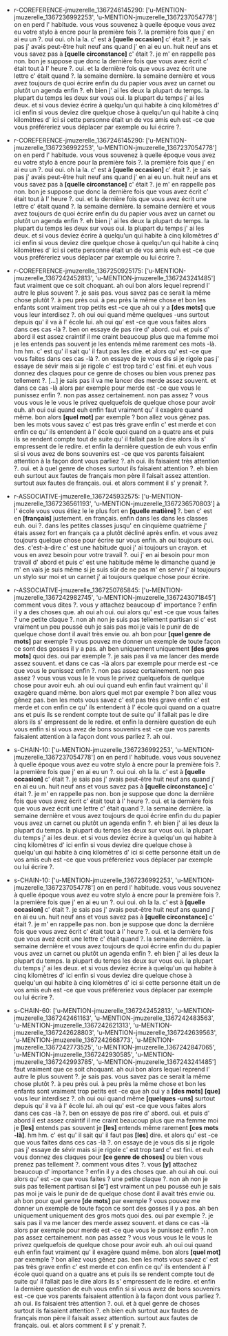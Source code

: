  * r-COREFERENCE-jmuzerelle_1367246145290: ['u-MENTION-jmuzerelle_1367236992253', 'u-MENTION-jmuzerelle_1367237054778']
	on en perd l' habitude.
	 vous vous souvenez à quelle époque vous avez eu votre stylo à encre pour la première fois ?.
	 la première fois que j' en ai eu un ?.
	 oui oui.
	 oh la la.
	 c' est à **[quelle occasion]** c' était ?.
	 je sais pas j' avais peut-être huit neuf ans quand j' en ai eu un.
	 huit neuf ans et vous savez pas à **[quelle circonstance]** c' était ?.
	 je m' en rappelle pas non.
	 bon je suppose que donc la dernière fois que vous avez écrit c' était tout à l' heure ?.
	 oui.
	 et la dernière fois que vous avez écrit une lettre c' était quand ?.
	 la semaine dernière.
	 la semaine dernière et vous avez toujours de quoi écrire enfin du du papier vous avez un carnet ou plutôt un agenda enfin ?.
	 eh bien j' ai les deux la plupart du temps.
	 la plupart du temps les deux sur vous oui.
	 la plupart du temps j' ai les deux.
	 et si vous deviez écrire à quelqu'un qui habite à cinq kilomètres d' ici enfin si vous deviez dire quelque chose à quelqu'un qui habite à cinq kilomètres d' ici si cette personne était un de vos amis euh est -ce que vous préféreriez vous déplacer par exemple ou lui écrire ?.
	
 * r-COREFERENCE-jmuzerelle_1367246145290: ['u-MENTION-jmuzerelle_1367236992253', 'u-MENTION-jmuzerelle_1367237054778']
	on en perd l' habitude.
	 vous vous souvenez à quelle époque vous avez eu votre stylo à encre pour la première fois ?.
	 la première fois que j' en ai eu un ?.
	 oui oui.
	 oh la la.
	 c' est à **[quelle occasion]** c' était ?.
	 je sais pas j' avais peut-être huit neuf ans quand j' en ai eu un.
	 huit neuf ans et vous savez pas à **[quelle circonstance]** c' était ?.
	 je m' en rappelle pas non.
	 bon je suppose que donc la dernière fois que vous avez écrit c' était tout à l' heure ?.
	 oui.
	 et la dernière fois que vous avez écrit une lettre c' était quand ?.
	 la semaine dernière.
	 la semaine dernière et vous avez toujours de quoi écrire enfin du du papier vous avez un carnet ou plutôt un agenda enfin ?.
	 eh bien j' ai les deux la plupart du temps.
	 la plupart du temps les deux sur vous oui.
	 la plupart du temps j' ai les deux.
	 et si vous deviez écrire à quelqu'un qui habite à cinq kilomètres d' ici enfin si vous deviez dire quelque chose à quelqu'un qui habite à cinq kilomètres d' ici si cette personne était un de vos amis euh est -ce que vous préféreriez vous déplacer par exemple ou lui écrire ?.
	
 * r-COREFERENCE-jmuzerelle_1367250925175: ['u-MENTION-jmuzerelle_1367242452813', 'u-MENTION-jmuzerelle_1367243241485']
	faut vraiment que ce soit choquant.
	 ah oui bon alors lequel reprend l' autre le plus souvent ?.
	 je sais pas.
	 vous savez pas ce serait la même chose plutôt ?.
	 à peu près oui.
	 à peu près la même chose et bon les enfants sont vraiment trop petits est -ce que ah oui y a **[des mots]** que vous leur interdisez ?.
	 oh oui oui quand même quelques -uns surtout depuis qu' il va à l' école lui.
	 ah oui qu' est -ce que vous faites alors dans ces cas -là ?.
	 ben on essaye de pas rire d' abord.
	 oui.
	 et puis d' abord il est assez craintif il me craint beaucoup plus que ma femme moi je les entends pas souvent je les entends même rarement ces mots -là.
	 hm hm.
	 c' est qu' il sait qu' il faut pas les dire.
	 et alors qu' est -ce que vous faites dans ces cas -là ?.
	 on essaye de je vous dis si je rigole pas j' essaye de sévir mais si je rigole c' est trop tard c' est fini.
	 et euh vous donnez des claques pour ce genre de choses ou bien vous prenez pas tellement ?.
	 [...] je sais pas il va me lancer des merde assez souvent.
	 et dans ce cas -là alors par exemple pour merde est -ce que vous le punissez enfin ?.
	 non pas assez certainement.
	 non pas assez ? vous vous vous le le vous le privez quelquefois de quelque chose pour avoir euh.
	 ah oui oui quand euh enfin faut vraiment qu' il exagère quand même.
	 bon alors **[quel mot]** par exemple ? bon allez vous gênez pas.
	 ben les mots vous savez c' est pas très grave enfin c' est merde et con enfin ce qu' ils entendent à l' école quoi quand on a quatre ans et puis ils se rendent compte tout de suite qu' il fallait pas le dire alors ils s' empressent de le redire.
	 et enfin la dernière question de euh vous enfin si si vous avez de bons souvenirs est -ce que vos parents faisaient attention à la façon dont vous parliez ?.
	 ah oui.
	 ils faisaient très attention ?.
	 oui.
	 et à quel genre de choses surtout ils faisaient attention ?.
	 eh bien euh surtout aux fautes de français mon père il faisait assez attention.
	 surtout aux fautes de français.
	 oui.
	 et alors comment il s' y prenait ?.
	
 * r-ASSOCIATIVE-jmuzerelle_1367245932575: ['u-MENTION-jmuzerelle_1367236561193', 'u-MENTION-jmuzerelle_1367236570803']
	à l' école vous vous étiez le le plus fort en **[quelle matière]** ?.
	 ben c' est en **[français]** justement.
	 en français.
	 enfin dans les dans les classes euh.
	 oui ?.
	 dans les petites classes jusqu' en cinquième quatrième j' étais assez fort en français ça a plutôt décliné après enfin.
	 et vous avez toujours quelque chose pour écrire sur vous enfin.
	 ah oui toujours oui.
	 des.
	 c'est-à-dire c' est une habitude quoi j' ai toujours un crayon.
	 et vous en avez besoin pour votre travail ?.
	 oui j' en ai besoin pour mon travail d' abord et puis c' est une habitude même le dimanche quand je m' en vais je suis même si je suis sûr de ne pas m' en servir j' ai toujours un stylo sur moi et un carnet j' ai toujours quelque chose pour écrire.
	
 * r-ASSOCIATIVE-jmuzerelle_1367250765845: ['u-MENTION-jmuzerelle_1367242982745', 'u-MENTION-jmuzerelle_1367243071845']
	comment vous dites ?.
	 vous y attachez beaucoup d' importance ? enfin il y a des choses que.
	 ah oui ah oui.
	 oui alors qu' est -ce que vous faites ? une petite claque ?.
	 non ah non je suis pas tellement partisan si c' est vraiment un peu poussé euh je sais pas moi je vais le punir de de quelque chose dont il avait très envie ou.
	 ah bon pour **[quel genre de mots]** par exemple ? vous pouvez me donner un exemple de toute façon ce sont des gosses il y a pas.
	 ah ben uniquement uniquement **[des gros mots]** quoi des.
	 oui par exemple ?.
	 je sais pas il va me lancer des merde assez souvent.
	 et dans ce cas -là alors par exemple pour merde est -ce que vous le punissez enfin ?.
	 non pas assez certainement.
	 non pas assez ? vous vous vous le le vous le privez quelquefois de quelque chose pour avoir euh.
	 ah oui oui quand euh enfin faut vraiment qu' il exagère quand même.
	 bon alors quel mot par exemple ? bon allez vous gênez pas.
	 ben les mots vous savez c' est pas très grave enfin c' est merde et con enfin ce qu' ils entendent à l' école quoi quand on a quatre ans et puis ils se rendent compte tout de suite qu' il fallait pas le dire alors ils s' empressent de le redire.
	 et enfin la dernière question de euh vous enfin si si vous avez de bons souvenirs est -ce que vos parents faisaient attention à la façon dont vous parliez ?.
	 ah oui.
	
 * s-CHAIN-10: ['u-MENTION-jmuzerelle_1367236992253', 'u-MENTION-jmuzerelle_1367237054778']
	on en perd l' habitude.
	 vous vous souvenez à quelle époque vous avez eu votre stylo à encre pour la première fois ?.
	 la première fois que j' en ai eu un ?.
	 oui oui.
	 oh la la.
	 c' est à **[quelle occasion]** c' était ?.
	 je sais pas j' avais peut-être huit neuf ans quand j' en ai eu un.
	 huit neuf ans et vous savez pas à **[quelle circonstance]** c' était ?.
	 je m' en rappelle pas non.
	 bon je suppose que donc la dernière fois que vous avez écrit c' était tout à l' heure ?.
	 oui.
	 et la dernière fois que vous avez écrit une lettre c' était quand ?.
	 la semaine dernière.
	 la semaine dernière et vous avez toujours de quoi écrire enfin du du papier vous avez un carnet ou plutôt un agenda enfin ?.
	 eh bien j' ai les deux la plupart du temps.
	 la plupart du temps les deux sur vous oui.
	 la plupart du temps j' ai les deux.
	 et si vous deviez écrire à quelqu'un qui habite à cinq kilomètres d' ici enfin si vous deviez dire quelque chose à quelqu'un qui habite à cinq kilomètres d' ici si cette personne était un de vos amis euh est -ce que vous préféreriez vous déplacer par exemple ou lui écrire ?.
	
 * s-CHAIN-10: ['u-MENTION-jmuzerelle_1367236992253', 'u-MENTION-jmuzerelle_1367237054778']
	on en perd l' habitude.
	 vous vous souvenez à quelle époque vous avez eu votre stylo à encre pour la première fois ?.
	 la première fois que j' en ai eu un ?.
	 oui oui.
	 oh la la.
	 c' est à **[quelle occasion]** c' était ?.
	 je sais pas j' avais peut-être huit neuf ans quand j' en ai eu un.
	 huit neuf ans et vous savez pas à **[quelle circonstance]** c' était ?.
	 je m' en rappelle pas non.
	 bon je suppose que donc la dernière fois que vous avez écrit c' était tout à l' heure ?.
	 oui.
	 et la dernière fois que vous avez écrit une lettre c' était quand ?.
	 la semaine dernière.
	 la semaine dernière et vous avez toujours de quoi écrire enfin du du papier vous avez un carnet ou plutôt un agenda enfin ?.
	 eh bien j' ai les deux la plupart du temps.
	 la plupart du temps les deux sur vous oui.
	 la plupart du temps j' ai les deux.
	 et si vous deviez écrire à quelqu'un qui habite à cinq kilomètres d' ici enfin si vous deviez dire quelque chose à quelqu'un qui habite à cinq kilomètres d' ici si cette personne était un de vos amis euh est -ce que vous préféreriez vous déplacer par exemple ou lui écrire ?.
	
 * s-CHAIN-60: ['u-MENTION-jmuzerelle_1367242452813', 'u-MENTION-jmuzerelle_1367242461163', 'u-MENTION-jmuzerelle_1367242483563', 'u-MENTION-jmuzerelle_1367242621313', 'u-MENTION-jmuzerelle_1367242628803', 'u-MENTION-jmuzerelle_1367242639563', 'u-MENTION-jmuzerelle_1367242668773', 'u-MENTION-jmuzerelle_1367242773525', 'u-MENTION-jmuzerelle_1367242847065', 'u-MENTION-jmuzerelle_1367242930585', 'u-MENTION-jmuzerelle_1367242993785', 'u-MENTION-jmuzerelle_1367243241485']
	faut vraiment que ce soit choquant.
	 ah oui bon alors lequel reprend l' autre le plus souvent ?.
	 je sais pas.
	 vous savez pas ce serait la même chose plutôt ?.
	 à peu près oui.
	 à peu près la même chose et bon les enfants sont vraiment trop petits est -ce que ah oui y a **[des mots]** **[que]** vous leur interdisez ?.
	 oh oui oui quand même **[quelques -uns]** surtout depuis qu' il va à l' école lui.
	 ah oui qu' est -ce que vous faites alors dans ces cas -là ?.
	 ben on essaye de pas rire d' abord.
	 oui.
	 et puis d' abord il est assez craintif il me craint beaucoup plus que ma femme moi je **[les]** entends pas souvent je **[les]** entends même rarement **[ces mots -là]**.
	 hm hm.
	 c' est qu' il sait qu' il faut pas **[les]** dire.
	 et alors qu' est -ce que vous faites dans ces cas -là ?.
	 on essaye de je vous dis si je rigole pas j' essaye de sévir mais si je rigole c' est trop tard c' est fini.
	 et euh vous donnez des claques pour **[ce genre de choses]** ou bien vous prenez pas tellement ?.
	 comment vous dites ?.
	 vous **[y]** attachez beaucoup d' importance ? enfin il y a des choses que.
	 ah oui ah oui.
	 oui alors qu' est -ce que vous faites ? une petite claque ?.
	 non ah non je suis pas tellement partisan si **[c']** est vraiment un peu poussé euh je sais pas moi je vais le punir de de quelque chose dont il avait très envie ou.
	 ah bon pour quel genre **[de mots]** par exemple ? vous pouvez me donner un exemple de toute façon ce sont des gosses il y a pas.
	 ah ben uniquement uniquement des gros mots quoi des.
	 oui par exemple ?.
	 je sais pas il va me lancer des merde assez souvent.
	 et dans ce cas -là alors par exemple pour merde est -ce que vous le punissez enfin ?.
	 non pas assez certainement.
	 non pas assez ? vous vous vous le le vous le privez quelquefois de quelque chose pour avoir euh.
	 ah oui oui quand euh enfin faut vraiment qu' il exagère quand même.
	 bon alors **[quel mot]** par exemple ? bon allez vous gênez pas.
	 ben les mots vous savez c' est pas très grave enfin c' est merde et con enfin ce qu' ils entendent à l' école quoi quand on a quatre ans et puis ils se rendent compte tout de suite qu' il fallait pas le dire alors ils s' empressent de le redire.
	 et enfin la dernière question de euh vous enfin si si vous avez de bons souvenirs est -ce que vos parents faisaient attention à la façon dont vous parliez ?.
	 ah oui.
	 ils faisaient très attention ?.
	 oui.
	 et à quel genre de choses surtout ils faisaient attention ?.
	 eh bien euh surtout aux fautes de français mon père il faisait assez attention.
	 surtout aux fautes de français.
	 oui.
	 et alors comment il s' y prenait ?.
	
